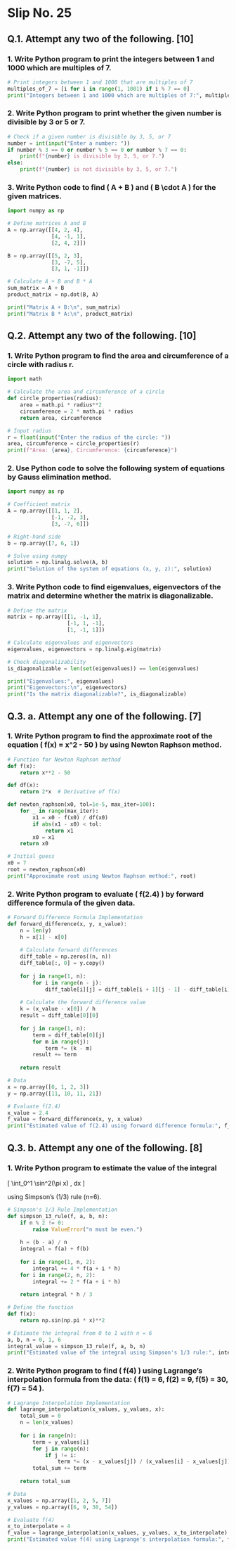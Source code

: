 
# Slip No. 25

## Q.1. Attempt any two of the following. [10]

### 1. Write Python program to print the integers between 1 and 1000 which are multiples of 7.

```python
# Print integers between 1 and 1000 that are multiples of 7
multiples_of_7 = [i for i in range(1, 1001) if i % 7 == 0]
print("Integers between 1 and 1000 which are multiples of 7:", multiples_of_7)
```

### 2. Write Python program to print whether the given number is divisible by 3 or 5 or 7.

```python
# Check if a given number is divisible by 3, 5, or 7
number = int(input("Enter a number: "))
if number % 3 == 0 or number % 5 == 0 or number % 7 == 0:
    print(f"{number} is divisible by 3, 5, or 7.")
else:
    print(f"{number} is not divisible by 3, 5, or 7.")
```

### 3. Write Python code to find \( A + B \) and \( B \cdot A \) for the given matrices.

```python
import numpy as np

# Define matrices A and B
A = np.array([[4, 2, 4],
              [4, -1, 1],
              [2, 4, 2]])

B = np.array([[5, 2, 3],
              [3, -7, 5],
              [3, 1, -1]])

# Calculate A + B and B * A
sum_matrix = A + B
product_matrix = np.dot(B, A)

print("Matrix A + B:\n", sum_matrix)
print("Matrix B * A:\n", product_matrix)
```

## Q.2. Attempt any two of the following. [10]

### 1. Write Python program to find the area and circumference of a circle with radius r.

```python
import math

# Calculate the area and circumference of a circle
def circle_properties(radius):
    area = math.pi * radius**2
    circumference = 2 * math.pi * radius
    return area, circumference

# Input radius
r = float(input("Enter the radius of the circle: "))
area, circumference = circle_properties(r)
print(f"Area: {area}, Circumference: {circumference}")
```

### 2. Use Python code to solve the following system of equations by Gauss elimination method.

```python
import numpy as np

# Coefficient matrix
A = np.array([[1, 1, 2],
              [-1, -2, 3],
              [3, -7, 6]])

# Right-hand side
b = np.array([7, 6, 1])

# Solve using numpy
solution = np.linalg.solve(A, b)
print("Solution of the system of equations (x, y, z):", solution)
```

### 3. Write Python code to find eigenvalues, eigenvectors of the matrix and determine whether the matrix is diagonalizable.

```python
# Define the matrix
matrix = np.array([[1, -1, 1],
                   [-1, 1, -1],
                   [1, -1, 1]])

# Calculate eigenvalues and eigenvectors
eigenvalues, eigenvectors = np.linalg.eig(matrix)

# Check diagonalizability
is_diagonalizable = len(set(eigenvalues)) == len(eigenvalues)

print("Eigenvalues:", eigenvalues)
print("Eigenvectors:\n", eigenvectors)
print("Is the matrix diagonalizable?", is_diagonalizable)
```

## Q.3. a. Attempt any one of the following. [7]

### 1. Write Python program to find the approximate root of the equation \( f(x) = x^2 - 50 \) by using Newton Raphson method.

```python
# Function for Newton Raphson method
def f(x):
    return x**2 - 50

def df(x):
    return 2*x  # Derivative of f(x)

def newton_raphson(x0, tol=1e-5, max_iter=100):
    for _ in range(max_iter):
        x1 = x0 - f(x0) / df(x0)
        if abs(x1 - x0) < tol:
            return x1
        x0 = x1
    return x0

# Initial guess
x0 = 7
root = newton_raphson(x0)
print("Approximate root using Newton Raphson method:", root)
```

### 2. Write Python program to evaluate \( f(2.4) \) by forward difference formula of the given data.

```python
# Forward Difference Formula Implementation
def forward_difference(x, y, x_value):
    n = len(y)
    h = x[1] - x[0]
    
    # Calculate forward differences
    diff_table = np.zeros((n, n))
    diff_table[:, 0] = y.copy()
    
    for j in range(1, n):
        for i in range(n - j):
            diff_table[i][j] = diff_table[i + 1][j - 1] - diff_table[i][j - 1]
    
    # Calculate the forward difference value
    k = (x_value - x[0]) / h
    result = diff_table[0][0]
    
    for j in range(1, n):
        term = diff_table[0][j]
        for m in range(j):
            term *= (k - m)
        result += term
    
    return result

# Data
x = np.array([0, 1, 2, 3])
y = np.array([11, 10, 11, 21])

# Evaluate f(2.4)
x_value = 2.4
f_value = forward_difference(x, y, x_value)
print("Estimated value of f(2.4) using forward difference formula:", f_value)
```

## Q.3. b. Attempt any one of the following. [8]

### 1. Write Python program to estimate the value of the integral 

\[
\int_0^1 \sin^2(\pi x) \, dx
\]

using Simpson’s (1/3) rule (n=6).

```python
# Simpson's 1/3 Rule Implementation
def simpson_13_rule(f, a, b, n):
    if n % 2 != 0:
        raise ValueError("n must be even.")
    
    h = (b - a) / n
    integral = f(a) + f(b)
    
    for i in range(1, n, 2):
        integral += 4 * f(a + i * h)
    for i in range(2, n, 2):
        integral += 2 * f(a + i * h)
        
    return integral * h / 3

# Define the function
def f(x):
    return np.sin(np.pi * x)**2

# Estimate the integral from 0 to 1 with n = 6
a, b, n = 0, 1, 6
integral_value = simpson_13_rule(f, a, b, n)
print("Estimated value of the integral using Simpson's 1/3 rule:", integral_value)
```

### 2. Write Python program to find \( f(4) \) using Lagrange’s interpolation formula from the data: \( f(1) = 6, f(2) = 9, f(5) = 30, f(7) = 54 \).

```python
# Lagrange Interpolation Implementation
def lagrange_interpolation(x_values, y_values, x):
    total_sum = 0
    n = len(x_values)
    
    for i in range(n):
        term = y_values[i]
        for j in range(n):
            if j != i:
                term *= (x - x_values[j]) / (x_values[i] - x_values[j])
        total_sum += term
    
    return total_sum

# Data
x_values = np.array([1, 2, 5, 7])
y_values = np.array([6, 9, 30, 54])

# Evaluate f(4)
x_to_interpolate = 4
f_value = lagrange_interpolation(x_values, y_values, x_to_interpolate)
print("Estimated value f(4) using Lagrange's interpolation formula:", f_value)
```

